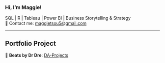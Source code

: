 ### Hi, I’m Maggie!
SQL | R | Tableau | Power BI | Business Storytelling & Strategy <br/>
💌 Contact me: [maggietsou5@gmail.com](mailto:maggietsou5@gmail.com)  

---

## Portfolio Project
🎵 **Beats by Dr Dre**: [DA-Projects](https://github.com/maggietsou05/DA-Projects)  
<!---
maggietsou05/maggietsou05 is a ✨ special ✨ repository because its `README.md` (this file) appears on your GitHub profile.
You can click the Preview link to take a look at your changes.
--->
